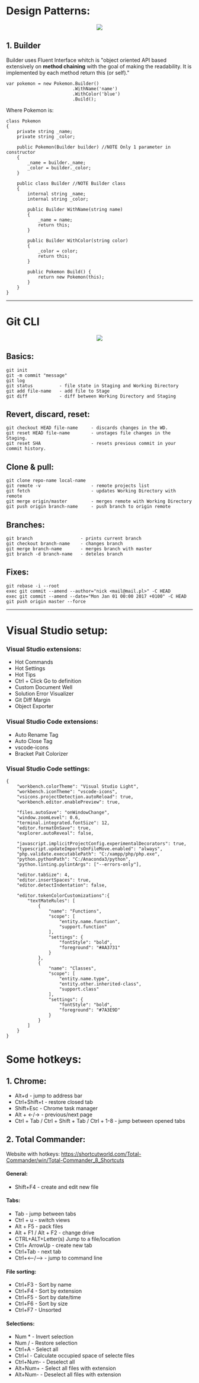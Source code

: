 # Design Patterns:
<p align="center"> 
<img src="./assets/designPatterns.jpg">
</p>

## 1. Builder

Builder uses Fluent Interface whitch is "object oriented API based extensively on **method chaining** with the goal of making the readability. It is implemented by each method return this (or self)."
```
var pokemon = new Pokemon.Builder()
                         .WithName('name')
                         .WithColor('blue')
                         .Build();
```

Where Pokemon is:

```
class Pokemon
{
    private string _name;
    private string _color;

    public Pokemon(Builder builder) //NOTE Only 1 parameter in constructor
    {
        _name = builder._name;
        _color = builder._color;
    }

    public class Builder //NOTE Builder class
    {
        internal string _name;
        internal string _color;

        public Builder WithName(string name)
        {
            _name = name;
            return this;
        }

        public Builder WithColor(string color)
        {
            _color = color;
            return this;
        }

        public Pokemon Build() {
            return new Pokemon(this);
        }
    }
}
```
---
# Git CLI
<p align="center"> 
<img src="./assets/git_schema.png">
</p>

## Basics:
    git init
    git -m commit "message"
    git log
    git status          - file state in Staging and Working Directory
    git add file-name   - add file to Stage
    git diff            - diff between Working Directory and Staging

## Revert, discard, reset:
    git checkout HEAD file-name     - discards changes in the WD.
    git reset HEAD file-name        - unstages file changes in the Staging.
    git reset SHA                   - resets previous commit in your commit history.

## Clone & pull:
    git clone repo-name local-name 
    git remote -v                   - remote projects list
    git fetch                       - updates Working Directory with remote
    git merge origin/master         - merges remote with Working Directory
    git push origin branch-name     - push branch to origin remote

## Branches:
    git branch                  - prints current branch
    git checkout branch-name    - changes branch
    git merge branch-name       - merges branch with master
    git branch -d branch-name   - deteles branch

## Fixes:
    git rebase -i --root
    exec git commit --amend --author="nick <mail@mail.pl>" -C HEAD
    exec git commit --amend --date="Mon Jan 01 00:00 2017 +0100" -C HEAD
    git push origin master --force
    
---

# Visual Studio setup:
### Visual Studio extensions:
- Hot Commands
- Hot Settings
- Hot Tips
- Ctrl + Click Go to definition
- Custom Document Well			
- Solution Error Visualizer
- Git Diff Margin
- Object Exporter
 
### Visual Studio Code extensions:
- Auto Rename Tag
- Auto Close Tag
- vscode-icons
- Bracket Pait Colorizer

### Visual Studio Code settings:
```
{
    "workbench.colorTheme": "Visual Studio Light",
    "workbench.iconTheme": "vscode-icons",
    "vsicons.projectDetection.autoReload": true,
    "workbench.editor.enablePreview": true,
    
    "files.autoSave": "onWindowChange",
    "window.zoomLevel": 0.6,
    "terminal.integrated.fontSize": 12,
    "editor.formatOnSave": true,
    "explorer.autoReveal": false,
    
    "javascript.implicitProjectConfig.experimentalDecorators": true,
    "typescript.updateImportsOnFileMove.enabled": "always",
    "php.validate.executablePath": "C:/xampp/php/php.exe",
    "python.pythonPath": "C:/Anaconda3/python",
    "python.linting.pylintArgs": ["--errors-only"],
    
    "editor.tabSize": 4,
    "editor.insertSpaces": true,
    "editor.detectIndentation": false,

    "editor.tokenColorCustomizations":{
        "textMateRules": [
            {
                "name": "Functions",
                "scope": [
                    "entity.name.function",
                    "support.function"
                ],
                "settings": {
                    "fontStyle": "bold",
                    "foreground": "#AA3731"
                }
            },
            {
                "name": "Classes",
                "scope": [
                    "entity.name.type",
                    "entity.other.inherited-class",
                    "support.class"
                ],
                "settings": {
                    "fontStyle": "bold",
                    "foreground": "#7A3E9D"
                }
            }
        ]
    }
}
```

# Some hotkeys:
## 1. Chrome:
* Alt+d - jump to address bar
* Ctrl+Shift+t - restore closed tab
* Shift+Esc - Chrome task manager
* Alt + <-/-> - previous/next page
* Ctrl + Tab / Ctrl + Shift + Tab / Ctrl + 1-8 - jump between opened tabs


## 2. Total Commander:
Website with hotkeys:
    https://shortcutworld.com/Total-Commander/win/Total-Commander_8_Shortcuts
    
#### General:
* Shift+F4 - create and edit new file

#### Tabs:
* Tab - jump between tabs
* Ctrl + u - switch views
* Alt + F5 - pack files
* Alt + F1 / Alt + F2 - change drive
* CTRL+ALT+Letter(s)	Jump to a file/location
* Ctrl+ ArrowUp - create new tab
* Ctrl+Tab - next tab
* Ctrl+<--/--> - jump to command line

#### File sorting:
* Ctrl+F3 - Sort by name
* Ctrl+F4 - Sort by extension
* Ctrl+F5 - Sort by date/time
* Ctrl+F6 - Sort by size
* Ctrl+F7 - Unsorted

#### Selections:
* Num * 		- Invert selection
* Num / 		- Restore selection
* Ctrl+A 		- Select all
* Ctrl+l 		- Calculate occupied space of selecte files
* Ctrl+Num- 	- Deselect all
* Alt+Num+	- Select all files with extension
* Alt+Num- 	- Deselect all files with extension
